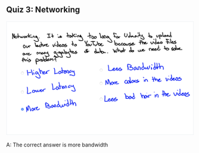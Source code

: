 ## Quiz 3: Networking

![alt text](./media/quiz-03-networking.JPG "networking")

A: The correct answer is more bandwidth

